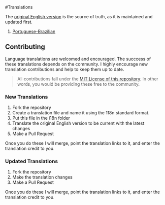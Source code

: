 #Translations

The [original English version](http://jpapa.me/ngstyles) is the source of truth, as it is maintained and updated first.

1. [Portuguese-Brazilian](PT-BR.md)

## Contributing
Language translations are welcomed and encouraged. The succcess of these translations depends on the community. I highly encourage new translation contributions and help to keep them up to date. 

> All contributions fall under the [MIT License of this repository](https://github.com/johnpapa/angularjs-styleguide#license). In other words, you would be providing these free to the community.

### New Translations 
1. Fork the repository
2. Create a translation file and name it using the 118n standard format.
3. Put this file in the i18n folder
4. Translate the original English version to be current with the latest changes
3. Make a Pull Request 

Once you do these I will merge, point the translation links to it, and enter the translation credit to you.

### Updated Translations 
1. Fork the repository
2. Make the translation changes
3. Make a Pull Request 

Once you do these I will merge, point the translation links to it, and enter the translation credit to you.

